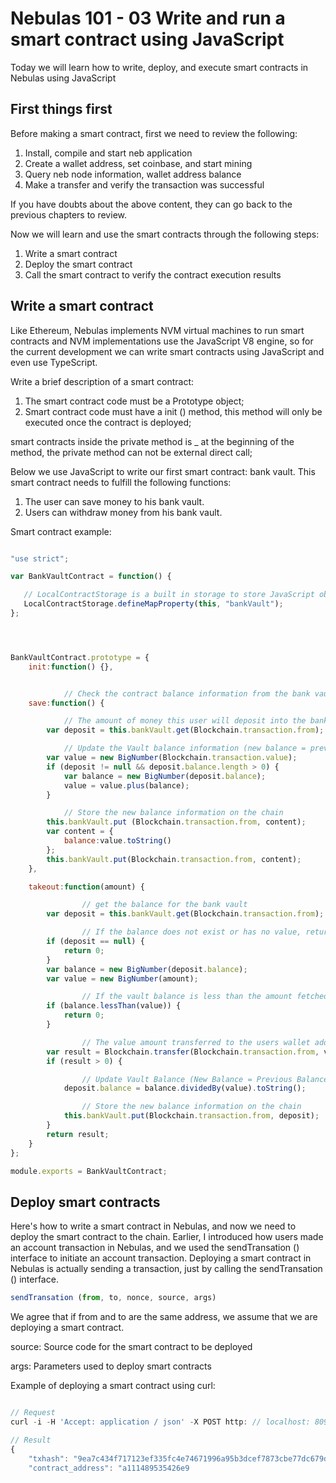 # Nebulas 101 - 03 Write and run a smart contract using JavaScript

Today we will learn how to write, deploy, and execute smart contracts in Nebulas using JavaScript

## First things first

Before making a smart contract, first we need to review the following:

1. Install, compile and start neb application
2. Create a wallet address, set coinbase, and start mining
3. Query neb node information, wallet address balance
4. Make a transfer and verify the transaction was successful

If you have doubts about the above content, they can go back to the previous chapters to review. 

Now we will learn and use the smart contracts through the following steps:

1. Write a smart contract
2. Deploy the smart contract
3. Call the smart contract to verify the contract execution results


## Write a smart contract

Like Ethereum, Nebulas implements NVM virtual machines to run smart contracts and NVM implementations use the JavaScript V8 engine, so for the current development we can write smart contracts using JavaScript and even use TypeScript.

Write a brief description of a smart contract:

1. The smart contract code must be a Prototype object;
2. Smart contract code must have a init () method, this method will only be executed once the contract is deployed;

smart contracts inside the private method is _ at the beginning of the method, the private method can not be external direct call;


Below we use JavaScript to write our first smart contract: bank vault.
This smart contract needs to fulfill the following functions:

1. The user can save money to his bank vault.
2. Users can withdraw money from his bank vault.

Smart contract example:

```js

"use strict";

var BankVaultContract = function() {

   // LocalContractStorage is a built in storage to store JavaScript objects
   LocalContractStorage.defineMapProperty(this, "bankVault");
};




BankVaultContract.prototype = {
    init:function() {},


            // Check the contract balance information from the bank vault
    save:function() {

            // The amount of money this user will deposit into the bank vault
        var deposit = this.bankVault.get(Blockchain.transaction.from);

            // Update the Vault balance information (new balance = previous balance + amount of money deposited)
        var value = new BigNumber(Blockchain.transaction.value);
        if (deposit != null && deposit.balance.length > 0) {
            var balance = new BigNumber(deposit.balance);
            value = value.plus(balance);
        }

            // Store the new balance information on the chain
        this.bankVault.put (Blockchain.transaction.from, content);
        var content = {
            balance:value.toString()
        };
        this.bankVault.put(Blockchain.transaction.from, content);
    },

    takeout:function(amount) {

                // get the balance for the bank vault
        var deposit = this.bankVault.get(Blockchain.transaction.from);

                // If the balance does not exist or has no value, return no value or 0.
        if (deposit == null) {
            return 0;
        }
        var balance = new BigNumber(deposit.balance);
        var value = new BigNumber(amount);

                // If the vault balance is less than the amount fetched, return no value or 0
        if (balance.lessThan(value)) {
            return 0;
        }

                // The value amount transferred to the users wallet address
        var result = Blockchain.transfer(Blockchain.transaction.from, value);
        if (result > 0) {

                // Update Vault Balance (New Balance = Previous Balance - pending Amount)
            deposit.balance = balance.dividedBy(value).toString();

                // Store the new balance information on the chain
            this.bankVault.put(Blockchain.transaction.from, deposit);
        }
        return result;
    }
};

module.exports = BankVaultContract;

```

## Deploy smart contracts
Here's how to write a smart contract in Nebulas, and now we need to deploy the smart contract to the chain.
Earlier, I introduced how users made an account transaction in Nebulas, and we used the sendTransation () interface to initiate an account transaction. Deploying a smart contract in Nebulas is actually sending a transaction, just by calling the sendTransation () interface.

```js
sendTransation (from, to, nonce, source, args)
```
We agree that if from and to are the same address, we assume that we are deploying a smart contract.

source: Source code for the smart contract to be deployed

args: Parameters used to deploy smart contracts

Example of deploying a smart contract using curl:

```js

// Request
curl -i -H 'Accept: application / json' -X POST http: // localhost: 8090 / v1 / transaction -H 'Content-Type: application / json' -d '{ "from": "8a209cec02cbeab7e2f74ad969d2dfe8dd24416aa65589bf", " to ":" 8a209cec02cbeab7e2f74ad969d2dfe8dd24416aa65589bf "," nonce ": 1," source ":" \ "use strict \"; var BankVaultContract = function () {LocalContractStorage.defineMapProperty (this, \ "bankVault \")}; BankVaultContract.prototype = {init: function () {}, save: function () {var deposit = this.bankVault.get (Blockchain.transaction.from); var value = new BigNumber (Blockchain.transaction.value); if (deposit! = null && deposit var balance = new BigNumber (deposit.balance); value = value.plus (balance)} var content = {balance: value.toString ()}; this.bankVault.put (Blockchain.transaction .from, content)}, takeout: function (amount) {var deposit = this.bankVault.get (Blockchain.transaction.from); if (deposit == null) {return 0} var balance = new BigNumber (deposit.balance var value = new BigNumber (amount); if (balance.lessThan (value)) {return 0} var result = Blockchain.tr ansfer (Blockchain.transaction.from, value); if (result> 0) {deposit.balance = balance.dividedBy (value) .toString (); this.bankVault.put (Blockchain.transaction.from, deposit)} return result result }}; module.exports = BankVaultContract; "," args ":" "} '

// Result
{
    "txhash": "9ea7c434f717123ef335fc4e74671996a95b3dcef7873cbe77dc679d6b500a8c",
    "contract_address": "a111489535426e9
```